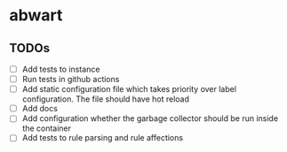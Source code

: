# abwart

## TODOs
- [ ] Add tests to instance
- [ ] Run tests in github actions
- [ ] Add static configuration file which takes priority over label configuration. The file should have hot reload
- [ ] Add docs
- [ ] Add configuration whether the garbage collector should be run inside the container
- [ ] Add tests to rule parsing and rule affections